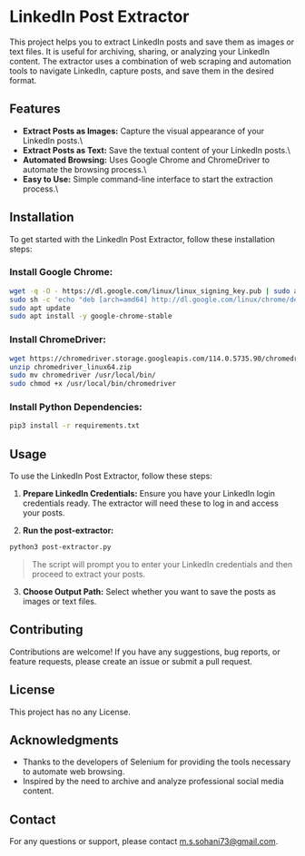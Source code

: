 # LinkedIn Post Extractor
This project helps you to extract LinkedIn posts and save them as images or text files. It is useful for archiving, sharing, or analyzing your LinkedIn content. The extractor uses a combination of web scraping and automation tools to navigate LinkedIn, capture posts, and save them in the desired format.

## Features
- **Extract Posts as Images:** Capture the visual appearance of your LinkedIn posts.\
- **Extract Posts as Text:** Save the textual content of your LinkedIn posts.\
- **Automated Browsing:** Uses Google Chrome and ChromeDriver to automate the browsing process.\
- **Easy to Use:** Simple command-line interface to start the extraction process.\

## Installation
To get started with the LinkedIn Post Extractor, follow these installation steps:

### Install Google Chrome:

```bash
wget -q -O - https://dl.google.com/linux/linux_signing_key.pub | sudo apt-key add -
sudo sh -c 'echo "deb [arch=amd64] http://dl.google.com/linux/chrome/deb/ stable main" >> /etc/apt/sources.list.d/google-chrome.list'
sudo apt update
sudo apt install -y google-chrome-stable
```

### Install ChromeDriver:

```bash
wget https://chromedriver.storage.googleapis.com/114.0.5735.90/chromedriver_linux64.zip
unzip chromedriver_linux64.zip
sudo mv chromedriver /usr/local/bin/
sudo chmod +x /usr/local/bin/chromedriver
```
### Install Python Dependencies:
```bash
pip3 install -r requirements.txt
```

## Usage
To use the LinkedIn Post Extractor, follow these steps:

1. **Prepare LinkedIn Credentials:** Ensure you have your LinkedIn login credentials ready. The extractor will need these to log in and access your posts.

2. **Run the post-extractor:**

```bash 
python3 post-extractor.py
```
>The script will prompt you to enter your LinkedIn credentials and then proceed to extract your posts.

3. **Choose Output Path:** Select whether you want to save the posts as images or text files.

## Contributing
Contributions are welcome! If you have any suggestions, bug reports, or feature requests, please create an issue or submit a pull request.

## License
This project has no any License. 

## Acknowledgments
- Thanks to the developers of Selenium for providing the tools necessary to automate web browsing.
- Inspired by the need to archive and analyze professional social media content.
## Contact
For any questions or support, please contact [m.s.sohani73@gmail.com](m.s.sohani73@gmail.com).

